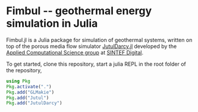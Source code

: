 # Fimbul -- geothermal energy simulation in Julia

Fimbul.jl is a Julia package for simulation of geothermal systems, written on top of the porous media flow simulator [JutulDarcy.jl](https://github.com/sintefmath/JutulDarcy.jl) developed by the [Applied Computational Science group](https://www.sintef.no/en/digital/departments-new/applied-mathematics/applied-computational-sciences/) at [SINTEF Digital](https://www.sintef.no/en/digital/).

To get started, clone this repository, start a julia REPL in the root folder of
the repository, 
```julia
using Pkg
Pkg.activate(".")
Pkg.add("GLMakie")
Pkg.add("Jutul")
Pkg.add("JutulDarcy")
```